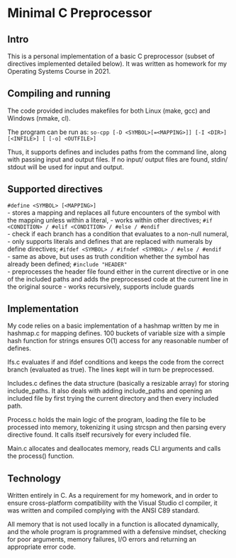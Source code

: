 # Minimal C Preprocessor

## Intro
This is a personal implementation of a basic C preprocessor (subset of
directives implemented detailed below). It was written as homework for my
Operating Systems Course in 2021.

## Compiling and running
The code provided includes makefiles for both Linux (make, gcc) and Windows
(nmake, cl).

The program can be run as:
`so-cpp [-D <SYMBOL>[=<MAPPING>]] [-I <DIR>] [<INFILE>] [ [-o] <OUTFILE>]`

Thus, it supports defines and includes paths from the command line, along
with passing input and output files. If no input/ output files are found,
stdin/ stdout will be used for input and output.

## Supported directives
`#define <SYMBOL> [<MAPPING>]`<br>
	- stores a mapping and replaces all future encounters of the symbol with
	the mapping unless within a literal,
	- works within other directives;
`#if <CONDITION> / #elif <CONDITION> / #else / #endif`<br>
	- check if each branch has a condition that evaluates to a non-null
	numeral,
	- only supports literals and defines that are replaced with numerals by
	define directives;
`#ifdef <SYMBOL> / #ifndef <SYMBOL> / #else / #endif`<br>
	- same as above, but uses as truth condition whether the symbol has already
	been defined;
`#include "HEADER"`<br>
	- preprocesses the header file found either in the current directive or in
	one of the included paths and adds the preprocessed code at the current
	line in the original source
	- works recursively, supports include guards

## Implementation
My code relies on a basic implementation of a hashmap written by me in
hashmap.c for mapping defines. 100 buckets of variable size with a simple
hash function for strings ensures O(1) access for any reasonable number
of defines.

Ifs.c evaluates if and ifdef conditions and keeps the code from the correct
branch (evaluated as true). The lines kept will in turn be preprocessed.

Includes.c defines the data structure (basically a resizable array) for
storing include_paths. It also deals with adding include_paths and opening
an included file by first trying the current directory and then every included
path.

Process.c holds the main logic of the program, loading the file to be processed
into memory, tokenizing it using strcspn and then parsing every directive
found. It calls itself recursively for every included file.

Main.c allocates and deallocates memory, reads CLI arguments and calls the
process() function.

## Technology
Written entirely in C. As a requirement for my homework, and in order to ensure
cross-platform compatibility with the Visual Studio cl compiler, it was
written and compiled complying with the ANSI C89 standard.

All memory that is not used locally in a function is allocated dynamically, and
the whole program is programmed with a defensive mindset, checking for poor
arguments, memory failures, I/O errors and returning an appropriate error code.
